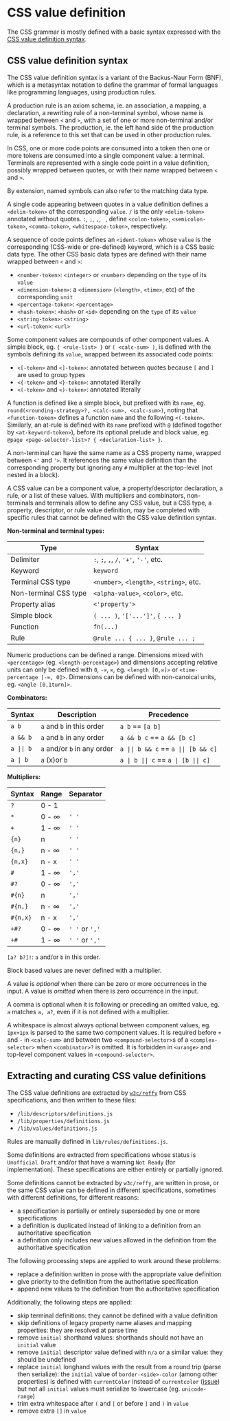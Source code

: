 
# CSS value definition

The CSS grammar is mostly defined with a basic syntax expressed with the [CSS value definition syntax](https://drafts.csswg.org/css-values-4/#value-defs).

## CSS value definition syntax

The CSS value definition syntax is a variant of the Backus-Naur Form (BNF), which is a metasyntax notation to define the grammar of formal languages like programming languages, using production rules.

A production rule is an axiom schema, ie. an association, a mapping, a declaration, a rewriting rule of a non-terminal symbol, whose name is wrapped between `<` and `>`, with a set of one or more non-terminal and/or terminal symbols. The production, ie. the left hand side of the production rule, is a reference to this set that can be used in other production rules.

In CSS, one or more code points are consumed into a token then one or more tokens are consumed into a single component value: a terminal. Terminals are represented with a single code point in a value definition, possibly wrapped between quotes, or with their name wrapped between `<` and `>`.

By extension, named symbols can also refer to the matching data type.

A single code appearing between quotes in a value definition defines a `<delim-token>` of the corresponding `value`. `/` is the only `<delim-token>` annotated without quotes. `:`, `;`, `,`, ` `, define `<colon-token>`, `<semicolon-token>`, `<comma-token>`, `<whitespace-token>`, respectively.

A sequence of code points defines an `<ident-token>` whose `value` is the corresponding (CSS-wide or pre-defined) keyword, which is a CSS basic data type. The other CSS basic data types are defined with their name wrapped between `<` and `>`:

  - `<number-token>`: `<integer>` or `<number>` depending on the `type` of its `value`
  - `<dimension-token>`: a `<dimension>` (`<length>`, `<time>`, etc) of the corresponding `unit`
  - `<percentage-token>`: `<percentage>`
  - `<hash-token>`: `<hash>` or `<id>` depending on the `type` of its `value`
  - `<string-token>`: `<string>`
  - `<url-token>`: `<url>`

Some component values are compounds of other component values. A simple block, eg. `{ <rule-list> }` or `( <calc-sum> )`, is defined with the symbols defining its `value`, wrapped between its associated code points:

  - `<[-token>` and `<]-token>`: annotated between quotes because `[` and `]` are used to group types
  - `<{-token>` and `<}-token>`: annotated literally
  - `<(-token>` and `<)-token>`: annotated literally

A function is defined like a simple block, but prefixed with its `name`, eg. `round(<rounding-strategy>?, <calc-sum>, <calc-sum>)`, noting that `<function-token>` defines a function `name` and the following `<(-token>`. Similarly, an at-rule is defined with its `name` prefixed with `@` (defined together by `<at-keyword-token>`), before its optional prelude and block value, eg. `@page <page-selector-list>? { <declaration-list> }`.

A non-terminal can have the same name as a CSS property name, wrapped between `<'` and `'>`. It references the same value definition than the corresponding property but ignoring any `#` multiplier at the top-level (not nested in a block).

A CSS value can be a component value, a property/descriptor declaration, a rule, or a list of these values. With multipliers and combinators, non-terminals and terminals allow to define any CSS value, but a CSS type, a property, descriptor, or rule value definition, may be completed with specific rules that cannot be defined with the CSS value definition syntax.

**Non-terminal and terminal types:**

| Type                  | Syntax                                   |
| --------------------- | ---------------------------------------- |
| Delimiter             | `:`, `;`, `,`, `/`, `'+'`, `'-'`, etc.   |
| Keyword               | `keyword`                                |
| Terminal CSS type     | `<number>`, `<length>`, `<string>`, etc. |
| Non-terminal CSS type | `<alpha-value>`, `<color>`, etc.         |
| Property alias        | `<'property'>`                           |
| Simple block          | `( ... )`, `'['...']'`, `{ ... }`        |
| Function              | `fn(...)`                                |
| Rule                  | `@rule ... { ... }`, `@rule ... ;`       |

Numeric productions can be defined a range. Dimensions mixed with `<percentage>` (eg. `<length-percentage>`) and dimensions accepting relative units can only be defined with `0`, `-∞`, `∞`, eg. `<length [0,∞]>` or `<time-percentage [-∞, 0]>`. Dimensions can be defined with non-canoical units, eg. `<angle [0,1turn]>`.

**Combinators:**

| Syntax     | Description                 | Precedence                           |
| ---------- | --------------------------- | ------------------------------------ |
| `a b`      | `a` and `b` in this order   | `a b` == `[a b]`                     |
| `a && b`   | `a` and `b` in any order    | `a && b c` == `a && [b c]`           |
| `a \|\| b` | `a` and/or `b` in any order | `a \|\| b && c` == `a \|\| [b && c]` |
| `a \| b`   | `a` (x)or `b`               | `a \| b \|\| c` == `a \| [b \|\| c]` |

**Multipliers:**

| Syntax   | Range |      Separator |
| -------- | ----- | -------------- |
| `?`      | 0 - 1 |                |
| `*`      | 0 - ∞ |          `' '` |
| `+`      | 1 - ∞ |          `' '` |
| `{n}`    |     n |          `' '` |
| `{n,}`   | n - ∞ |          `' '` |
| `{n,x}`  | n - x |          `' '` |
| `#`      | 1 - ∞ |          `','` |
| `#?`     | 0 - ∞ |          `','` |
| `#{n}`   |     n |          `','` |
| `#{n,}`  | n - ∞ |          `','` |
| `#{n,x}` | n - x |          `','` |
| `+#?`    | 0 - ∞ | `' '` or `','` |
| `+#`     | 1 - ∞ | `' '` or `','` |

`[a? b?]!`: `a` and/or `b` in this order.

Block based values are never defined with a multiplier.

A value is *optional* when there can be zero or more occurrences in the input. A value is *omitted* when there is zero occurrence in the input.

A comma is optional when it is following or preceding an omitted value, eg. `a` matches `a, a?`, even if it is not defined with a multiplier.

A whitespace is almost always optional between component values, eg. `1px+1px` is parsed to the same two component values. It is required before `+` and `-` in `<calc-sum>` and between two `<compound-selector>`s of a `<complex-selector>` when `<combinator>?` is omitted. It is forbidden in `<urange>` and top-level component values in `<compound-selector>`.

## Extracting and curating CSS value definitions

The CSS value definitions are extracted by [`w3c/reffy`](https://github.com/w3c/reffy) from CSS specifications, and then written to these files:

  - `/lib/descriptors/definitions.js`
  - `/lib/properties/definitions.js`
  - `/lib/values/definitions.js`

Rules are manually defined in `lib/rules/definitions.js`.

Some definitions are extracted from specifications whose status is `Unofficial Draft` and/or that have a warning `Not Ready` (for implementation). These specifications are either entirely or partially ignored.

Some definitions cannot be extracted by `w3c/reffy`, are written in prose, or the same CSS value can be defined in different specifications, sometimes with different definitions, for different reasons:

  - a specification is partially or entirely superseded by one or more specifications
  - a definition is duplicated instead of linking to a definition from an authoritative specification
  - a definition only includes new values allowed in the definition from the authoritative specification

The following processing steps are applied to work around these problems:

  - replace a definition written in prose with the appropriate value definition
  - give priority to the definition from the authoritative specification
  - append new values to the definition from the authoritative specification

Additionally, the following steps are applied:

  - skip terminal definitions: they cannot be defined with a value definition
  - skip definitions of legacy property name aliases and mapping properties: they are resolved at parse time
  - remove `initial` shorthand values: shorthands should not have an `initial` value
  - remove `initial` descriptor value defined with `n/a` or a similar value: they should be undefined
  - replace `initial` longhand values with the result from a round trip (parse then serialize): the `initial` value of `border-<side>-color` (among other properties) is defined with `currentColor` instead of `currentcolor` ([issue](https://github.com/w3c/csswg-drafts/issues/7629)) but not all `initial` values must serialize to lowercase (eg. `unicode-range`)
  - trim extra whitespace after `(` and `[` or before `]` and `)` in `value`
  - remove extra `[]` in `value`
